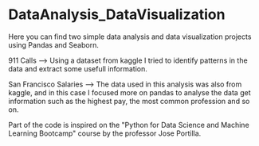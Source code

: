 # DataAnalysis_DataVisualization

Here you can find two simple data analysis and data visualization projects using Pandas and Seaborn.

911 Calls --> Using a dataset from kaggle I tried to identify patterns in the data and extract some usefull information.

San Francisco Salaries --> The data used in this analysis was also from kaggle, and in this case I focused more on pandas to analyse the data get information such as the highest pay, the most common profession and so on.

Part of the code is inspired on the "Python for Data Science and Machine Learning Bootcamp" course by the professor Jose Portilla.
